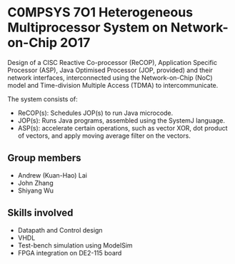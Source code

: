 # C0MPSYS 7O1 Heterogeneous Multiprocessor System on Network-on-Chip 2O17

Design of a CISC Reactive Co-processor (ReCOP), Application Specific Processor (ASP), Java Optimised Processor (JOP, provided) and their network interfaces, interconnected using the Network-on-Chip (NoC) model and Time-division Multiple Access (TDMA) to intercommunicate.

The system consists of:

-  ReCOP(s): Schedules JOP(s) to run Java microcode.
- JOP(s): Runs Java programs, assembled using the SystemJ language.
- ASP(s): accelerate certain operations, such as vector XOR, dot product of vectors, and apply moving average filter on the vectors.

## Group members 

- Andrew (Kuan-Hao) Lai
- John Zhang
- Shiyang Wu

## Skills involved

- Datapath and Control design
- VHDL
- Test-bench simulation using ModelSim
- FPGA integration on DE2-115 board
